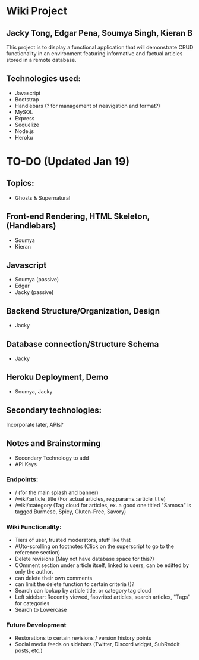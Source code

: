 # Wiki Project

## Jacky Tong, Edgar Pena, Soumya Singh, Kieran B

This project is to display a functional application that will demonstrate CRUD functionality in an environment featuring informative and factual articles stored in a remote database.

## Technologies used:

- Javascript
- Bootstrap
- Handlebars (? for management of neavigation and format?)
- MySQL
- Express
- Sequelize
- Node.js
- Heroku

# TO-DO (Updated Jan 19)

## Topics:

- Ghosts & Supernatural

## Front-end Rendering, HTML Skeleton, (Handlebars)

- Soumya
- Kieran

## Javascript

- Soumya (passive)
- Edgar
- Jacky (passive)

## Backend Structure/Organization, Design

- Jacky

## Database connection/Structure Schema

- Jacky

## Heroku Deployment, Demo

- Soumya, Jacky

## Secondary technologies:

Incorporate later, APIs?

## Notes and Brainstorming

- Secondary Technology to add
- API Keys

### Endpoints:

- / (for the main splash and banner)
- /wiki/:article_title (For actual articles, req.params.:article_title)
- /wiki/:category (Tag cloud for articles, ex. a good one titled "Samosa" is tagged Burmese, Spicy, Gluten-Free, Savory)

### Wiki Functionality:

- Tiers of user, trusted moderators, stuff like that
- AUto-scrolling on footnotes (Click on the superscript to go to the reference section)
- Delete revisions (May not have database space for this?)
- COmment section under article itself, linked to users, can be editted by only the author.
- can delete their own comments
- can limit the delete function to certain criteria ()?
- Search can lookup by article title, or category tag cloud
- Left sidebar:
  Recently viewed, faovrited articles, search articles,
  "Tags" for categories
- Search to Lowercase

### Future Development

- Restorations to certain revisions / version history points
- Social media feeds on sidebars (Twitter, Discord widget, SubReddit posts, etc.)

